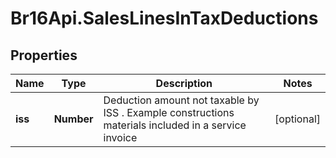 # Br16Api.SalesLinesInTaxDeductions

## Properties
Name | Type | Description | Notes
------------ | ------------- | ------------- | -------------
**iss** | **Number** | Deduction amount not taxable by ISS . Example constructions materials included in a service invoice | [optional] 


